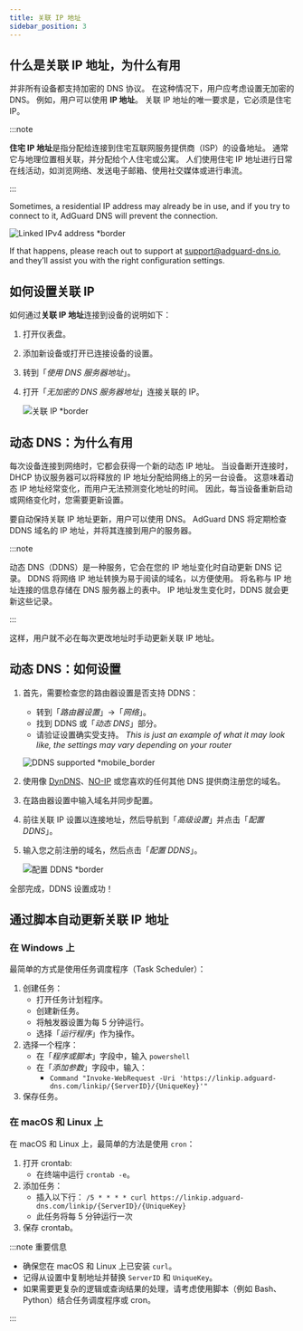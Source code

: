 ```yaml
---
title: 关联 IP 地址
sidebar_position: 3
---
```


## 什么是关联 IP 地址，为什么有用

并非所有设备都支持加密的 DNS 协议。 在这种情况下，用户应考虑设置无加密的 DNS。 例如，用户可以使用 **IP 地址**。 关联 IP 地址的唯一要求是，它必须是住宅 IP。

:::note

**住宅 IP 地址**是指分配给连接到住宅互联网服务提供商（ISP）的设备地址。 通常它与地理位置相关联，并分配给个人住宅或公寓。 人们使用住宅 IP 地址进行日常在线活动，如浏览网络、发送电子邮箱、使用社交媒体或进行串流。

:::

Sometimes, a residential IP address may already be in use, and if you try to connect to it, AdGuard DNS will prevent the connection.

![Linked IPv4 address \*border](https://cdn.adtidy.org/content/kb/dns/private/new_dns/connect/linked.png)

If that happens, please reach out to support at [support@adguard-dns.io](mailto:support@adguard-dns.io), and they’ll assist you with the right configuration settings.

## 如何设置关联 IP

如何通过**关联 IP 地址**连接到设备的说明如下：

1. 打开仪表盘。
2. 添加新设备或打开已连接设备的设置。
3. 转到「_使用 DNS 服务器地址_」。
4. 打开「_无加密的 DNS 服务器地址_」连接关联的 IP。

   ![关联 IP \*border](https://cdn.adtidy.org/content/kb/dns/private/new_dns/connect/linked_step4.png)

## 动态 DNS：为什么有用

每次设备连接到网络时，它都会获得一个新的动态 IP 地址。 当设备断开连接时，DHCP 协议服务器可以将释放的 IP 地址分配给网络上的另一台设备。 这意味着动态 IP 地址经常变化，而用户无法预测变化地址的时间。 因此，每当设备重新启动或网络变化时，您需要更新设置。

要自动保持关联 IP 地址更新，用户可以使用 DNS。 AdGuard DNS 将定期检查 DDNS 域名的 IP 地址，并将其连接到用户的服务器。

:::note

动态 DNS（DDNS）是一种服务，它会在您的 IP 地址变化时自动更新 DNS 记录。 DDNS 将网络 IP 地址转换为易于阅读的域名，以方便使用。 将名称与 IP 地址连接的信息存储在 DNS 服务器上的表中。 IP 地址发生变化时，DDNS 就会更新这些记录。

:::

这样，用户就不必在每次更改地址时手动更新关联 IP 地址。

## 动态 DNS：如何设置

1. 首先，需要检查您的路由器设置是否支持 DDNS：

   - 转到「_路由器设置_」→「_网络_」。
   - 找到 DDNS 或「_动态 DNS_」部分。
   - 请验证设置确实受支持。 _This is just an example of what it may look like, the settings may vary depending on your router_

   ![DDNS supported \*mobile\_border](https://cdn.adtidy.org/content/kb/dns/private/new_dns/connect/dynamic_dns.png)

2. 使用像 [DynDNS](https://dyn.com/remote-access/)、[NO-IP](https://www.noip.com/) 或您喜欢的任何其他 DNS 提供商注册您的域名。

3. 在路由器设置中输入域名并同步配置。

4. 前往关联 IP 设置以连接地址，然后导航到「_高级设置_」并点击「_配置 DDNS_」。

5. 输入您之前注册的域名，然后点击「_配置 DDNS_」。

   ![配置 DDNS \*border](https://cdn.adtidy.org/content/kb/dns/private/new_dns/connect/dns_supported.png)

全部完成，DDNS 设置成功！

## 通过脚本自动更新关联 IP 地址

### 在 Windows 上

最简单的方式是使用任务调度程序（Task Scheduler）：

1. 创建任务：
   - 打开任务计划程序。
   - 创建新任务。
   - 将触发器设置为每 5 分钟运行。
   - 选择「_运行程序_」作为操作。
2. 选择一个程序：
   - 在「_程序或脚本_」字段中，输入 `powershell`
   - 在「_添加参数_」字段中，输入：
     - `Command "Invoke-WebRequest -Uri 'https://linkip.adguard-dns.com/linkip/{ServerID}/{UniqueKey}'"`
3. 保存任务。

### 在 macOS 和 Linux 上

在 macOS 和 Linux 上，最简单的方法是使用 `cron`：

1. 打开 crontab:
   - 在终端中运行 `crontab -e`。
2. 添加任务：
   - 插入以下行：
     `/5 * * * * curl https://linkip.adguard-dns.com/linkip/{ServerID}/{UniqueKey}`
   - 此任务将每 5 分钟运行一次
3. 保存 crontab。

:::note 重要信息

- 确保您在 macOS 和 Linux 上已安装 `curl`。
- 记得从设置中复制地址并替换 `ServerID` 和 `UniqueKey`。
- 如果需要更复杂的逻辑或查询结果的处理，请考虑使用脚本（例如 Bash、Python）结合任务调度程序或 cron。

:::
